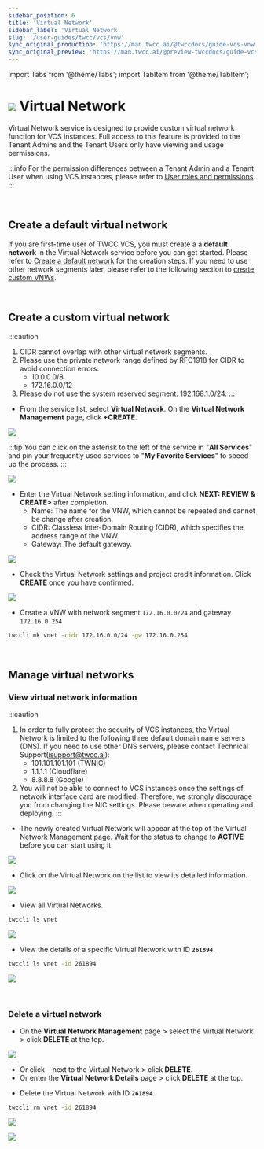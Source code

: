 ```yaml
---
sidebar_position: 6
title: 'Virtual Network'
sidebar_label: 'Virtual Network'
slug: '/user-guides/twcc/vcs/vnw'
sync_original_production: 'https://man.twcc.ai/@twccdocs/guide-vcs-vnw-zh'
sync_original_preview: 'https://man.twcc.ai/@preview-twccdocs/guide-vcs-vnw-zh'
---
```


import Tabs from '@theme/Tabs';
import TabItem from '@theme/TabItem';

# ![](https://cos.twcc.ai/SYS-MANUAL/uploads/upload_c7ecced96f77b12664677d4cef97a3cc.png) Virtual Network

Virtual Network service is designed to provide custom virtual network function for VCS instances. Full access to this feature is provided to the Tenant Admins and the Tenant Users only have viewing and usage permissions.

:::info
For the permission differences between a Tenant Admin and a Tenant User when using VCS instances, please refer to [<ins>User roles and permissions</ins>](https://man.twcc.ai/@twccdocs/role-main-en/https%3A%2F%2Fman.twcc.ai%2F%40twccdocs%2Frole-compute-en#虛擬運算服務).
:::


<br/>


## Create a default virtual network

If you are first-time user of TWCC VCS, you must create a a **default network** in the Virtual Network service before you can get started. Please refer to [<ins>Create a default network</ins>](https://man.twcc.vip/en/docs/vcs/tutorials/create-default-network/) for the creation steps. If you need to use other network segments later, please refer to the following section to [<ins>create custom VNWs</ins>](#create-custom-vnws).


<br/>


## Create a custom virtual network

:::caution
1. CIDR cannot overlap with other virtual network segments.
2. Please use the private network range defined by RFC1918 for CIDR to avoid connection errors:
    - 10.0.0.0/8
    - 172.16.0.0/12
3. Please do not use the system reserved segment: 192.168.1.0/24.
:::


<Tabs>

<TabItem value="TWCC Portal" label="TWCC Portal">

* From the service list, select **Virtual Network**. On the **Virtual Network Management** page, click **+CREATE**.

![](https://cos.twcc.ai/SYS-MANUAL/uploads/upload_6668cf5d5b790061f3efb1764915cd95.png)

:::tip
You can click on the asterisk to the left of the service in "**All Services**" <i class="fa fa-star-o" aria-hidden="true"></i> and pin your frequently used services to "**My Favorite Services**" to speed up the process.
:::

![](https://cos.twcc.ai/SYS-MANUAL/uploads/upload_078ccd80a87a153bf48175a412bf0c16.png)

* Enter the Virtual Network setting information, and click **NEXT: REVIEW & CREATE>** after completion.
    * Name: The name for the VNW, which cannot be repeated and cannot be change after creation.
    * CIDR: Classless Inter-Domain Routing (CIDR), which specifies the address range of the VNW.
    * Gateway: The default gateway.

![](https://cos.twcc.ai/SYS-MANUAL/uploads/upload_4eefc4db831430f5e1a3349a89074219.png)

* Check the Virtual Network settings and project credit information. Click **CREATE** once you have confirmed.

![](https://cos.twcc.ai/SYS-MANUAL/uploads/upload_6755c7670a9ff7809c1508fea511a383.png)

</TabItem>

<TabItem value="TWCC CLI" label="TWCC CLI">


- Create a VNW with network segment `172.16.0.0/24` and gateway `172.16.0.254`
```bash
twccli mk vnet -cidr 172.16.0.0/24 -gw 172.16.0.254
```
</TabItem>

</Tabs>


<br/>



## Manage virtual networks


### View virtual network information


:::caution
1. In order to fully protect the security of VCS instances, the Virtual Network is limited to the following three default domain name servers (DNS). If you need to use other DNS servers, please contact Technical Support(isupport@twcc.ai):
    - 101.101.101.101 (TWNIC)
    - 1.1.1.1 (Cloudflare)
    - 8.8.8.8 (Google)
2. You will not be able to connect to VCS instances once the settings of network interface card are modified. Therefore, we strongly discourage you from changing the NIC settings. Please beware when operating and deploying.
:::

<Tabs>

<TabItem value="TWCC Portal" label="TWCC Portal">

* The newly created Virtual Network will appear at the top of the Virtual Network Management page. Wait for the status to change to **ACTIVE** before you can start using it.

![](https://cos.twcc.ai/SYS-MANUAL/uploads/upload_47d279d7929ab66b7d9634c91df2e81c.png)


* Click on the Virtual Network on the list to view its detailed information.

![](https://cos.twcc.ai/SYS-MANUAL/uploads/upload_d7b73695e028c76f0c10c59c472d587a.png)

</TabItem>

<TabItem value="TWCC CLI" label="TWCC CLI">

- View all Virtual Networks.

```bash
twccli ls vnet
```

![](https://cos.twcc.ai/SYS-MANUAL/uploads/upload_22c4fb8cc6f57701ebd4ea204cf24dd3.png)

- View the details of a specific Virtual Network with ID **`261894`**.

```bash
twccli ls vnet -id 261894
```

![](https://cos.twcc.ai/SYS-MANUAL/uploads/upload_e50cd7936738b7be4055b0212adf4d21.png)

</TabItem>

</Tabs>


<br/>


### Delete a virtual network


<Tabs>

<TabItem value="TWCC Portal" label="TWCC Portal">

* On the **Virtual Network Management** page > select the Virtual Network > click **DELETE** at the top.


![](https://cos.twcc.ai/SYS-MANUAL/uploads/upload_741928dd481b2f582e7dc3ddc9329fba.png)


- Or click &nbsp;<i class="fa fa-ellipsis-v fa-20" aria-hidden="true"></i>&nbsp; next to the Virtual Network > click **DELETE**.
- Or enter the **Virtual Network Details** page > click **DELETE** at the top.


</TabItem>

<TabItem value="TWCC CLI" label="TWCC CLI">


- Delete the Virtual Network with ID **`261894`**.

```bash
twccli rm vnet -id 261894
```

![](https://cos.twcc.ai/SYS-MANUAL/uploads/upload_0c4cfd1922b2c8d9e112138bd119b29d.png)

![](https://cos.twcc.ai/SYS-MANUAL/uploads/upload_f0d90990195ff56580020b195dd744be.png)

</TabItem>

</Tabs>